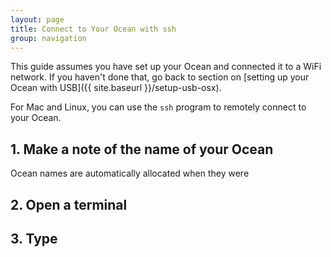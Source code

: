```yaml
---
layout: page
title: Connect to Your Ocean with ssh
group: navigation
---
```


This guide assumes you have set up your Ocean and connected it to a WiFi network.  If you haven't done that, go back to section on [setting up your Ocean with USB]({{ site.baseurl }}/setup-usb-osx).

For Mac and Linux, you can use the `ssh` program to remotely connect to your Ocean.

## 1. Make a note of the name of your Ocean

Ocean names are automatically allocated when they were 

## 2. Open a terminal



## 3. Type
